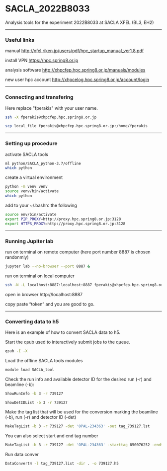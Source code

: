 # SACLA_2022B8033
Analysis tools for the experiment 2022B8033 at SACLA XFEL (BL3, EH2)


-----------------------------

### Useful links 

manual http://xfel.riken.jp/users/pdf/hpc_startup_manual_ver1.8.pdf

install VPN https://hpc.spring8.or.jp 

analysis software http://xhpcfep.hpc.spring8.or.jp/manuals/modules  

new user hpc account http://xhpcelog.hpc.spring8.or.jp/account/login 

-----------------------------

### Connecting and transfering 

Here replace "fperakis" with your user name.
```bash
ssh -X fperakis@xhpcfep.hpc.spring8.or.jp
```

```bash
scp local_file fperakis@xhpcfep.hpc.spring8.or.jp:/home/fperakis
```

-----------------------------
### Setting up procedure 

activate SACLA tools
```bash
ml python/SACLA_python-3.7/offline
which python
```

create a virtual environment 
```bash
python -m venv venv
source venv/bin/activate
which python
```

add to your ~/.bashrc the following 
```bash
source env/bin/activate
export PIP_PROXY=http://proxy.hpc.spring8.or.jp:3128
export HTTPS_PROXY=http://proxy.hpc.spring8.or.jp:3128
```

-----------------------------
### Running Jupiter lab

run on terminal on remote computer (here port number 8887 is chosen randonmly)
```bash
jupyter lab --no-browser --port 8887 &
```

run on terminal on local computer 
```bash
ssh -N -L localhost:8887:localhost:8887 fperakis@xhpcfep.hpc.spring8.or.jp
```

open in browser
http://localhost:8887

copy paste “token” and you are good to go.

-----------------------------
### Converting data to h5

Here is an example of how to convert SACLA data to h5. 

Start the qsub used to interactively submit jobs to the queue. 
```bash
qsub -I -X
```
Load the offline SACLA tools modules
```bash
module load SACLA_tool
```
Check the run info and available detector ID for the desired run (-r) and beamline (-b):
```bash
ShowRunInfo -b 3 -r 739127
```
```bash
ShowDetIDList -b 3 -r 739127
```

Make the tag list that will be used for the conversion marking the beamline (-b), run (-r) and detector ID (-det)
```bash
MakeTagList -b 3 -r 739127 -det 'OPAL-234363' -out tag_739127.lst
```

You can also select start and end tag number 
```bash
MakeTagList -b 3 -r 739127 -det 'OPAL-234363' -starttag 850076252 -endtag 850076268 -out tag_739127.lst 
```

Run data conver
```bash
DataConvert4 -l tag_739127.list -dir . -o 739127.h5
```
